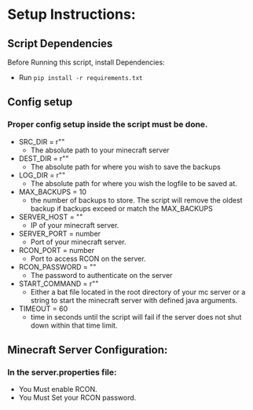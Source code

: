 # Setup Instructions:

## Script Dependencies
Before Running this script, install Dependencies:
- Run `pip install -r requirements.txt`

## Config setup
### Proper config setup inside the script must be done.
- SRC_DIR = r""
    - The absolute path to your minecraft server
- DEST_DIR = r""
    - The absolute path for where you wish to save the backups
- LOG_DIR = r""
    - The absolute path for where you wish the logfile to be saved at.
- MAX_BACKUPS = 10 
    - the number of backups to store. The script will remove the oldest backup if backups exceed or match the MAX_BACKUPS
- SERVER_HOST = ""
    - IP of your minecraft server.
- SERVER_PORT = number
    - Port of your minecraft server.
- RCON_PORT = number
    - Port to access RCON on the server.
- RCON_PASSWORD = ""
    - The password to authenticate on the server
- START_COMMAND = r""
    - Either a bat file located in the root directory of your mc server or a string to start the minecraft server with defined java arguments.
- TIMEOUT = 60
    - time in seconds until the script will fail if the server does not shut down within that time limit.
 
## Minecraft Server Configuration:
### In the server.properties file:
- You Must enable RCON.
- You Must Set your RCON password.

